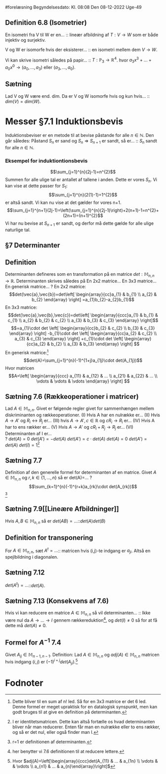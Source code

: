 #forelæsning 
Begyndelsesdato: Kl. 08:08  Den 08-12-2022   Uge-49
## Definition 6.8 (Isometrier)
En isometri fra V til W er en... :: lineær afbildning af $T:V \to W$ som er både injektiv og surjektiv.
<!--SR:!2022-12-18,4,270-->
V og W er isomorfe hvis der eksisterer... :: en isometri mellem dem $V \to W$.
<!--SR:!2022-12-18,4,270-->
Vi kan skrive isometri således på papir... :: $T: \mathbb{P}_{3}\to \mathbb{R}^{4}$. hvor $a_{3}x^{3}+...+a_{0}x^{0}\rightarrow (a_{0},...,a_{3})\text{ eller }(a_{3},...,a_{0})$.
<!--SR:!2022-12-18,4,270-->

## Sætning
Lad V og W være end. dim. Da er V og W isomorfe hvis og kun hvis... :: $dim(V)=dim(W)$.
<!--SR:!2022-12-18,4,270-->


# Messer §7.1 Induktionsbevis
Induktionsbeviser er en metode til at bevise påstande for alle $n \in \mathbb{N}$. Den går således: Påstand $S_{n}$ er sand og $S_{n}\Rightarrow S_{n+1}$ er sandt, så er... :: $S_{n}$ sandt for alle $n \in \mathbb{N}$.
<!--SR:!2022-12-18,4,270-->
### Eksempel for induktiontionsbevis
$$\sum_{j=1}^{n}(2j-1)=n^{2}$$ Summen for alle ulige tal er antallet af tallene i anden. Dette er vores $S_{n}$. Vi kan vise at dette passer for $S_{1}$: $$\sum_{j=1}^{n}(2(1)-1)=1^{2}$$ er altså sandt.
Vi kan nu vise at det gælder for vores n+1.
$$\sum_{j=1}^{n+1}(2j-1)=\left(\sum_{j=1}^{n}(2j-1)\right)+2(n+1)-1=n^{2}+(2n+1)=(n+1)^{2}$$
Vi har nu bevise at $S_{n+1}$ er sandt, og derfor må dette gælde for alle ulige naturlige tal.

## §7 Determinanter
## Definition
Determinanten defineres som en transformation på en matrice $det:\mathbb{M}_{n,n}\to \mathbb{R}$. Determinanten skrives således på
En 2x2 matrice...
En 3x3 matrice...
En generisk matrice...
?
En 2x2 matrice:
$$det(\vec{a},\vec{b})=det\left[
\begin{array}{cc}a_{1} & b_{1} \\ a_{2} & b_{2}
\end{array}
\right] =a_{1}b_{2}-a_{2}b_{1}$$
En 3x3 matrice:
$$det(\vec{a},\vec{b},\vec{c})=det\left[
\begin{array}{ccc}a_{1} & b_{1} & c_{1} \\ a_{2} & b_{2} & c_{2} \\ a_{3} & b_{3} & c_{3}
\end{array}
\right]$$$$=a_{1}\cdot det \left[
\begin{array}{cc}b_{2} & c_{2} \\ b_{3} & c_{3}
\end{array}
\right] -b_{1}\cdot det \left[
\begin{array}{cc}a_{2} & c_{2} \\ a_{3} & c_{3}
\end{array}
\right] +c_{1}\cdot det \left[
\begin{array}{cc}a_{2} & b_{2} \\ a_{3} & b_{3}
\end{array}
\right] $$
En generisk matrice:[^1]
$$det(A)=\sum_{j=1}^{n}(-1)^{1+j}a_{1j}\cdot det(A_{1j})$$
Hvor matricen $$A=\left[
\begin{array}{ccc} a_{11} & a_{12} & ... \\ a_{21} & a_{22} & ... \\ \vdots & \vdots & \vdots
\end{array}
\right] $$

## Sætning 7.6 (Rækkeoperationer i matricer)
Lad $A \in \mathbb{M}_{n,n}$. Givet er følgende regler givet for sammenhængen mellem diskriminanten og rækkeoperationer.
(I) Hvis A har en nulrække er... 
(II) Hvis $A \to A'$ og $R_{i}\leftrightarrow R_{j}$  er... 
(III) hvis $A \to A',c \in \mathbb{R}$ og $cR_{i} \to R_{i}$ er... 
(IV) Hvis A har to ens rækker er... 
(V) Hvis $A \to A'$ og $cR_{i} +R_{j} \to R_{j}$ er... 
(VI) Determinanten af I er...  
?
$det(A)=0$ 
$det(A')=-det(A)$ 
$det(A')=c\cdot det(A)$ 
$det(A)=0$
$det(A')=det(A)$
$det(I)=1$[^2]

## Sætning 7.7
Definition af den generelle formel for determinanten af en matrice.
Givet $A \in \mathbb{M}_{n,n}$ og $r,k \in \{1,...,n \}$ så er det(A)=...
?
$$\sum_{k=1}^{n}(-1)^{r+k}a_{rk}\cdot det(A_{rk})$$[^3]

## Sætning 7.9[[Lineære Afbildninger]]
Hvis $A,B \in \mathbb{M}_{n,n}$ så er $det(AB)=...$::$det(A)det(B)$
<!--SR:!2022-12-18,4,278-->

## Definition for transponering
For $A \in \mathbb{M}_{n,n}$, sæt $A^{t}=...$:: matricen hvis (i,j)-te indgang er $a_{ji}$. Altså en spejlbildning i diagonalen.
<!--SR:!2022-12-18,4,278-->

## Sætning 7.12
$det(A^{t})=...$::$det(A)$.
<!--SR:!2022-12-18,4,278-->

## Sætning 7.13 (Konsekvens af 7.6)
Hvis vi kan reducere en matrice $A \in \mathbb{M}_{n,n}$ så vil determinanten... :: Ikke være nul da $A \to ... \to I$ gennem rækkereduktion[^4], og $det(I)\neq 0$ så for at få dette må $det(A)\neq 0$.

## Formel for $A^{-1}$ 7.4
Givet $A_{ij}\in \mathbb{M}_{n-1,n-1}$. Definition: Lad $A \in \mathbb{M}_{n,n}$ og $adj(A)\in \mathbb{M}_{n,n}$ matricen hvis indgang $(i,j)$ er $(-1)^{i+j}det(A_{ji})$.[^5]

# Fodnoter
[^1]: Dette bliver til en sum af n! led. Så for en 3x3 matrice er det 6 led. Denne formel er meget upraktisk for en datalogisk synspunkt, men kan godt bruges til at give en definition på determinanten.
[^2]: I er identitetsmatricen. Dette kan altså fortælle os hvad determinanten bliver når man reducerer. Enten får man en nulrække eller to ens rækker, og så er det nul, eller også finder man I.
[^3]: r=1 er definitionen af determinanten.
[^4]: her benytter vi 7.6 definitionen til at reducere lettere.
[^5]: Hvor $adj(A)=\left[\begin{array}{ccc}det(A_{11} & ... & a_{1n} \\ \vdots &   & \vdots \\ a_{n1} & ... & a_{n}\end{array}\right]$